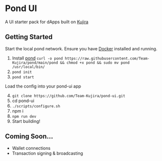 # Pond UI

A UI starter pack for dApps built on [Kujira](https://github.com/Team-Kujira/core)

## Getting Started

Start the local pond network. Ensure you have [Docker](http://docker.com) installed and running.

1. Install [pond](https://github.com/Team-Kujira/pond) `curl -o pond https://raw.githubusercontent.com/Team-Kujira/pond/main/pond && chmod +x pond && sudo mv pond /usr/local/bin/`
2. `pond init`
3. `pond start`

Load the config into your pond-ui app

4. `git clone https://github.com/Team-Kujira/pond-ui.git`
5. cd pond-ui
6. `./scripts/configure.sh`
7. npm i
8. `npm run dev`
9. Start building!

## Coming Soon...

- Wallet connections
- Transaction signing & broadcasting

